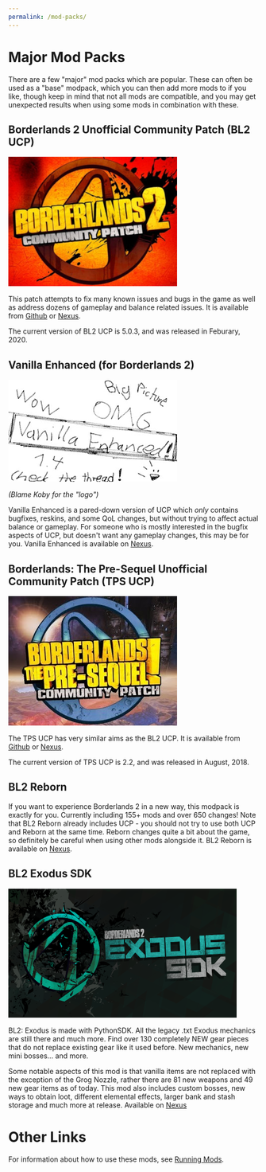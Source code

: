 ```yaml
---
permalink: /mod-packs/
---
```


# Major Mod Packs

There are a few "major" mod packs which are popular.  These can often be
used as a "base" modpack, which you can then add more mods to if you like,
though keep in mind that not all mods are compatible, and you may get
unexpected results when using some mods in combination with these.

## Borderlands 2 Unofficial Community Patch (BL2 UCP)

[![BL2 UCP Logo](/img/bl2_ucp.jpg)](https://github.com/BLCM/BLCMods/tree/master/Borderlands%202%20mods/Community%20Patch%20Team)

This patch attempts to fix many known issues and bugs in the game as well as
address dozens of gameplay and balance related issues.  It is available from
[Github](https://github.com/BLCM/BLCMods/tree/master/Borderlands%202%20mods/Community%20Patch%20Team)
or [Nexus](https://www.nexusmods.com/borderlands2/mods/50).

The current version of BL2 UCP is 5.0.3, and was released in Feburary, 2020.

## Vanilla Enhanced (for Borderlands 2)

[![Vanilla Enhanced "Logo"](/img/vanillaenhanced.jpg)](https://www.nexusmods.com/borderlands2/mods/88)

*(Blame Koby for the "logo")*

Vanilla Enhanced is a pared-down version of UCP which *only* contains bugfixes,
reskins, and some QoL changes, but without trying to affect actual balance or
gameplay.  For someone who is mostly interested in the bugfix aspects of UCP,
but doesn't want any gameplay changes, this may be for you.  Vanilla Enhanced
is available on [Nexus](https://www.nexusmods.com/borderlands2/mods/88).

## Borderlands: The Pre-Sequel Unofficial Community Patch (TPS UCP)

[![TPS UCP Logo](/img/tps_ucp.jpg)](https://github.com/BLCM/BLCMods/tree/master/Pre%20Sequel%20Mods/Community%20Patch)

The TPS UCP has very similar aims as the BL2 UCP.  It is available from
[Github](https://github.com/BLCM/BLCMods/tree/master/Pre%20Sequel%20Mods/Community%20Patch)
or [Nexus](https://www.nexusmods.com/borderlandspresequel/mods/8).

The current version of TPS UCP is 2.2, and was released in August, 2018.

## BL2 Reborn

If you want to experience Borderlands 2 in a new way, this modpack is exactly
for you. Currently including 155+ mods and over 650 changes!  Note that BL2 Reborn
already includes UCP - you should not try to use both UCP and Reborn at the same
time.  Reborn changes quite a bit about the game, so definitely be careful when
using other mods alongside it.  BL2 Reborn is available on
[Nexus](https://www.nexusmods.com/borderlands2/mods/115).

## BL2 Exodus SDK
[![BL2 Exodus SDK Logo](/img/exodus_sdk.png)](https://www.nexusmods.com/borderlands2/mods/257)

BL2: Exodus is made with PythonSDK. All the legacy .txt Exodus mechanics are still there and much more.
Find over 130 completely NEW gear pieces that do not replace existing gear like it used before. New mechanics, new mini bosses... and more.

Some notable aspects of this mod is that vanilla items are not replaced with the exception of the Grog Nozzle, rather there are 81 new weapons and 49 new gear items as of today.
This mod also includes custom bosses, new ways to obtain loot, different elemental effects, larger bank and stash storage and much more at release.
Available on [Nexus](https://www.nexusmods.com/borderlands2/mods/257)

# Other Links

For information about how to use these mods, see [Running Mods](/running-mods/).
